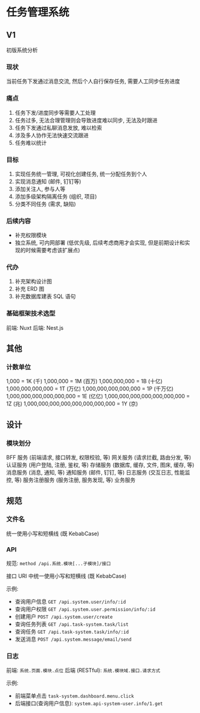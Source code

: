 # 任务管理系统

## V1

初版系统分析

### 现状

当前任务下发通过消息交流, 然后个人自行保存任务, 需要人工同步任务进度

### 痛点

1. 任务下发/进度同步等需要人工处理
2. 任务过多, 无法合理管理则会导致进度难以同步, 无法及时跟进
3. 任务下发通过私聊消息发放, 难以检索
4. 涉及多人协作无法快速交流跟进
5. 任务难以统计

### 目标

1. 实现任务统一管理, 可视化创建任务, 统一分配任务到个人
2. 实现消息通知 (邮件, 钉钉等)
3. 添加关注人, 参与人等
4. 添加多级架构隔离任务 (组织, 项目)
5. 分类不同任务 (需求, 缺陷)

### 后续内容

- 补充权限模块
- 独立系统, 可内网部署 (低优先级, 后续考虑商用才会实现, 但是前期设计和实现的时候需要考虑该扩展点)

### 代办

1. 补充架构设计图
2. 补充 ERD 图
3. 补充数据库建表 SQL 语句

### 基础框架技术选型

前端: Nuxt
后端: Nest.js

## 其他

### 计数单位

1,000 = 1K (千)
1,000,000 = 1M (百万)
1,000,000,000 = 1B (十亿)
1,000,000,000,000 = 1T (万亿)
1,000,000,000,000,000 = 1P (千万亿)
1,000,000,000,000,000,000 = 1E (亿亿)
1,000,000,000,000,000,000,000 = 1Z (兆)
1,000,000,000,000,000,000,000,000 = 1Y (京)

## 设计

### 模块划分

BFF 服务 (前端请求, 接口转发, 权限校验, 等)
网关服务 (请求拦截, 路由分发, 等)
认证服务 (用户登陆, 注册, 鉴权, 等)
存储服务 (数据库, 缓存, 文件, 图床, 缓存, 等)
消息服务 (消息, 通知, 等)
通知服务 (邮件, 钉钉, 等)
日志服务 (交互日志, 性能监控, 等)
服务注册服务 (服务注册, 服务发现, 等)
业务服务

## 规范

### 文件名

统一使用小写和短横线 (既 KebabCase)

### API

规范: `method /api.系统.模块[...子模块]/接口`

接口 URI 中统一使用小写和短横线 (既 KebabCase)

示例:

- 查询用户信息 `GET /api.system.user/info/:id`
- 查询用户权限 `GET /api.system.user.permission/info/:id`
- 创建用户 `POST /api.system.user/create`
- 查询任务列表 `GET /api.task-system.task/list`
- 查询任务 `GET /api.task-system.task/info/:id`
- 发送消息 `POST /api.system.message/email/send`

### 日志

前端: `系统.页面.模块.点位`
后端 (RESTful): `系统.模块域.接口.请求方式`

示例:

- 前端菜单点击 `task-system.dashboard.menu.click`
- 后端接口(查询用户信息): `system.api-system-user.info/1.get`

